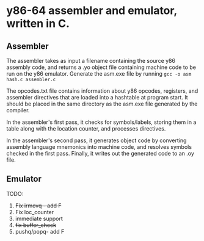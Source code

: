 # y86-64 assembler and emulator, written in C.

## Assembler
The assembler takes as input a filename containing the source y86 assembly code, and returns a .yo object file containing machine code to be run on the y86 emulator. Generate the asm.exe file by running ```gcc -o asm hash.c assembler.c```

The opcodes.txt file contains information about y86 opcodes, registers, and assembler directives that are loaded into a hashtable at program start. It should be placed in the same directory as the asm.exe file generated by the compiler.

In the assembler's first pass, it checks for symbols/labels, storing them in a table along with the location counter, and processes directives.

In the assembler's second pass, it generates object code by converting assembly language mnemonics into machine code, and resolves symbols checked in the first pass. Finally, it writes out the generated code to an .oy file.
## Emulator

TODO:

1. ~~Fix irmovq - add F~~
2. Fix loc_counter
3. immediate support
4. ~~fix buffer_check~~
5. pushq/popq- add F
